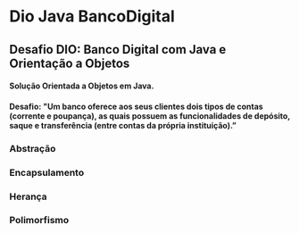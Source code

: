 # Dio Java BancoDigital
## Desafio DIO: Banco Digital com Java e Orientação a Objetos

#### Solução Orientada a Objetos em Java.
#### Desafio: "Um banco oferece aos seus clientes dois tipos de contas (corrente e poupança), as quais possuem as funcionalidades de depósito, saque e transferência (entre contas da própria instituição).”

### Abstração
### Encapsulamento
### Herança
### Polimorfismo


